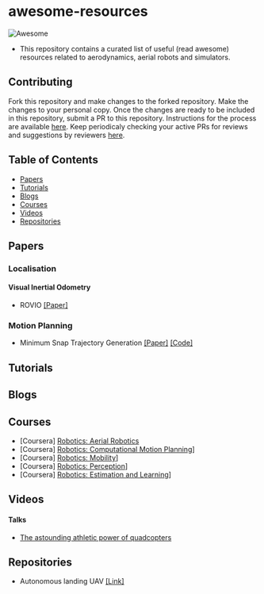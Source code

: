 # awesome-resources
![Awesome](https://cdn.rawgit.com/sindresorhus/awesome/d7305f38d29fed78fa85652e3a63e154dd8e8829/media/badge.svg)
- This repository contains a curated list of useful (read awesome) resources related to aerodynamics, aerial robots and simulators.

## Contributing
Fork this repository and make changes to the forked repository. Make the changes to your personal copy. Once the changes are ready to be included in this repository, submit a PR to this repository. Instructions for the process are available [here](https://docs.github.com/en/github/collaborating-with-issues-and-pull-requests/creating-a-pull-request). Keep periodicaly checking your active PRs for reviews and suggestions by reviewers [here](https://github.com/Aerodynamics-Club/awesome-resources/pulls).

## Table of Contents
- [Papers](#papers)
- [Tutorials](#tutorials)
- [Blogs](#blogs)
- [Courses](#courses)
- [Videos](#videos)
- [Repositories](#repositories)

## Papers
### Localisation
#### Visual Inertial Odometry
* ROVIO [[Paper]](https://www.research-collection.ethz.ch/bitstream/handle/20.500.11850/263423/1/ROVIO.pdf)
### Motion Planning
* Minimum Snap Trajectory Generation [[Paper]](https://ieeexplore.ieee.org/stamp/stamp.jsp?tp=&arnumber=5980409) [[Code]](https://github.com/ethz-asl/mav_trajectory_generation)
## Tutorials
## Blogs
## Courses
* [Coursera] [Robotics: Aerial Robotics](https://www.coursera.org/learn/robotics-flight)
* [Coursera] [Robotics: Computational Motion Planning](https://www.coursera.org/learn/robotics-motion-planning)]
* [Coursera] [Robotics: Mobility](https://www.coursera.org/learn/robotics-mobility?specialization=robotics)]
* [Coursera] [Robotics: Perception](https://www.coursera.org/learn/robotics-perception?specialization=robotics)]
* [Coursera] [Robotics: Estimation and Learning](https://www.coursera.org/learn/robotics-learning)]
## Videos
#### Talks
  * [The astounding athletic power of quadcopters](https://youtu.be/w2itwFJCgFQ)
## Repositories
* Autonomous landing UAV [[Link]](https://github.com/MikeS96/autonomous_landing_uav)


